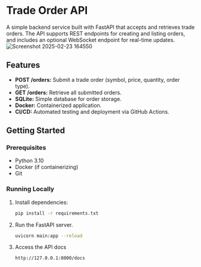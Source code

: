 # Trade Order API

A simple backend service built with FastAPI that accepts and retrieves trade orders. The API supports REST endpoints for creating and listing orders, and includes an optional WebSocket endpoint for real-time updates.
![Screenshot 2025-02-23 164550](https://github.com/user-attachments/assets/15c3c79c-6872-4fa4-935b-0c08c5b74b8b)

## Features

- **POST /orders:** Submit a trade order (symbol, price, quantity, order type).
- **GET /orders:** Retrieve all submitted orders.
- **SQLite:** Simple database for order storage.
- **Docker:** Containerized application.
- **CI/CD:** Automated testing and deployment via GitHub Actions.

## Getting Started

### Prerequisites

- Python 3.10
- Docker (if containerizing)
- Git

### Running Locally

1. Install dependencies:
   ```bash
   pip install -r requirements.txt
   
2. Run the FastAPI server.
   ```bash
   uvicorn main:app --reload
   
3. Access the API docs
   ```bash
   http://127.0.0.1:8000/docs
